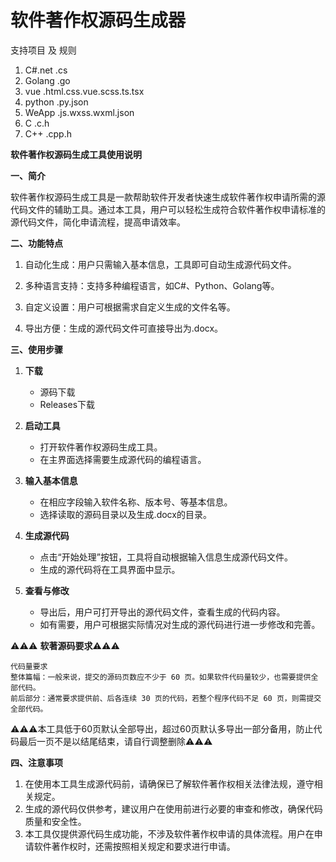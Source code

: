 # 软件著作权源码生成器



支持项目 及 规则

1. C#.net  .cs
2. Golang .go
3. vue .html.css.vue.scss.ts.tsx
4. python .py.json
5. WeApp .js.wxss.wxml.json
6. C .c.h
7. C++ .cpp.h



**软件著作权源码生成工具使用说明**

**一、简介**

软件著作权源码生成工具是一款帮助软件开发者快速生成软件著作权申请所需的源代码文件的辅助工具。通过本工具，用户可以轻松生成符合软件著作权申请标准的源代码文件，简化申请流程，提高申请效率。

**二、功能特点**

1. 自动化生成：用户只需输入基本信息，工具即可自动生成源代码文件。

2. 多种语言支持：支持多种编程语言，如C#、Python、Golang等。

3. 自定义设置：用户可根据需求自定义生成的文件名等。

4. 导出方便：生成的源代码文件可直接导出为.docx。

   

**三、使用步骤**

1. **下载**


	* 源码下载
	* Releases下载
2. **启动工具**


	* 打开软件著作权源码生成工具。
	* 在主界面选择需要生成源代码的编程语言。
3. **输入基本信息**


	* 在相应字段输入软件名称、版本号、等基本信息。
	* 选择读取的源码目录以及生成.docx的目录。
4. **生成源代码**


	* 点击“开始处理”按钮，工具将自动根据输入信息生成源代码文件。
	* 生成的源代码将在工具界面中显示。

5. **查看与修改**


	* 导出后，用户可打开导出的源代码文件，查看生成的代码内容。
	* 如有需要，用户可根据实际情况对生成的源代码进行进一步修改和完善。

⚠️⚠️⚠️ **软著源码要求**⚠️⚠️⚠️

```
代码量要求
整体篇幅：一般来说，提交的源码页数应不少于 60 页。如果软件代码量较少，也需要提供全部代码。
前后部分：通常要求提供前、后各连续 30 页的代码，若整个程序代码不足 60 页，则需提交全部代码。
```

⚠️⚠️⚠️本工具低于60页默认全部导出，超过60页默认多导出一部分备用，防止代码最后一页不是以结尾结束，请自行调整删除⚠️⚠️⚠️

**四、注意事项**

1. 在使用本工具生成源代码前，请确保已了解软件著作权相关法律法规，遵守相关规定。
2. 生成的源代码仅供参考，建议用户在使用前进行必要的审查和修改，确保代码质量和安全性。
3. 本工具仅提供源代码生成功能，不涉及软件著作权申请的具体流程。用户在申请软件著作权时，还需按照相关规定和要求进行申请。
